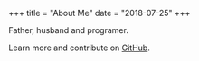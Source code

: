 +++
title = "About Me"
date = "2018-07-25"
+++

Father, husband and programer.


Learn more and contribute on [GitHub](https://github.com/canhtoanptit).

